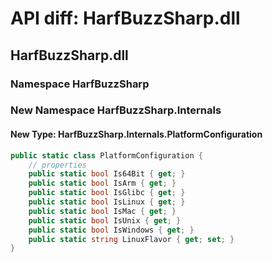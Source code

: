 # API diff: HarfBuzzSharp.dll

## HarfBuzzSharp.dll

### Namespace HarfBuzzSharp

### New Namespace HarfBuzzSharp.Internals

#### New Type: HarfBuzzSharp.Internals.PlatformConfiguration

```csharp
public static class PlatformConfiguration {
	// properties
	public static bool Is64Bit { get; }
	public static bool IsArm { get; }
	public static bool IsGlibc { get; }
	public static bool IsLinux { get; }
	public static bool IsMac { get; }
	public static bool IsUnix { get; }
	public static bool IsWindows { get; }
	public static string LinuxFlavor { get; set; }
}
```

